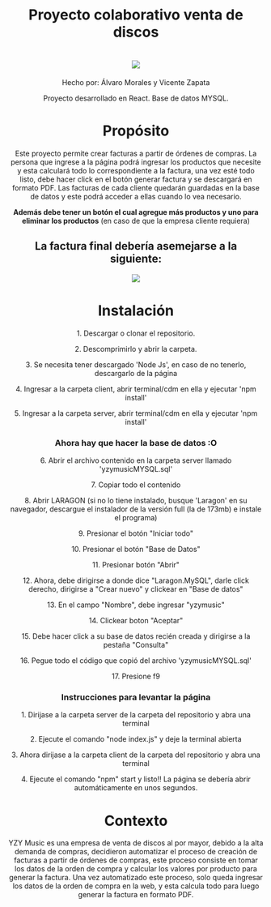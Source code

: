 <h1 align="center">Proyecto colaborativo venta de discos</h1>
<h1 align="center">
    <img src="https://github.com/asapHallvaror/paginaCompraGithub/assets/128053015/ff69859c-7cf7-4c4e-819d-06ff1eca742e"/>
</h1>
<p align="center">Hecho por: Álvaro Morales y Vicente Zapata</p>
<p align="center">Proyecto desarrollado en React. Base de datos MYSQL.</p>
<div align="center">
    
  <h1>Propósito</h1>
  <p>Este proyecto permite crear facturas a partir de órdenes de compras. La persona que ingrese a la página podrá ingresar los productos que necesite y esta calculará todo lo correspondiente a la factura, una vez esté todo listo, debe hacer click en el botón generar factura y se descargará en formato PDF. Las facturas de cada cliente quedarán guardadas en la base de datos y este podrá acceder a ellas cuando lo vea necesario.</p>
  <p><strong>Además debe tener un botón el cual agregue más productos y uno para eliminar los productos</strong> (en caso de que la empresa cliente requiera)</p>
  <h2>La factura final debería asemejarse a la siguiente:</h2>
  <img src="https://github.com/asapHallvaror/paginaCompraGithub/assets/128053015/a53f6baf-9e63-40ad-8295-96946b53fda8" />
  
  <h1>Instalación</h1>
  <p>1. Descargar o clonar el repositorio.</p>
  <p>2. Descomprimirlo y abrir la carpeta.</p>
  <p>3. Se necesita tener descargado 'Node Js', en caso de no tenerlo, descargarlo de la página</p>
  <p>4. Ingresar a la carpeta client, abrir terminal/cdm en ella y ejecutar 'npm install'</p>
  <p>5. Ingresar a la carpeta server, abrir terminal/cdm en ella y ejecutar 'npm install'</p>
  <h3>Ahora hay que hacer la base de datos :O</h3>
  <p>6. Abrir el archivo contenido en la carpeta server llamado 'yzymusicMYSQL.sql'</p>
  <p>7. Copiar todo el contenido</p>
  <p>8. Abrir LARAGON (si no lo tiene instalado, busque 'Laragon' en su navegador, descargue el instalador de la versión full (la de 173mb) e instale el programa)</p>
  <p>9. Presionar el botón "Iniciar todo"</p>
  <p>10. Presionar el botón "Base de Datos"</p>
  <p>11. Presionar botón "Abrir"</p>
  <p>12. Ahora, debe dirigirse a donde dice "Laragon.MySQL", darle click derecho, dirigirse a "Crear nuevo" y clickear en "Base de datos"</p>
  <p>13. En el campo "Nombre", debe ingresar "yzymusic"</p>
  <p>14. Clickear boton "Aceptar"</p>
  <p>15. Debe hacer click a su base de datos recién creada y dirigirse a la pestaña "Consulta"</p>
  <p>16. Pegue todo el código que copió del archivo 'yzymusicMYSQL.sql'</p>
  <p>17. Presione f9</p>
  <h3>Instrucciones para levantar la página</h3>
  <p>1. Dirijase a la carpeta server de la carpeta del repositorio y abra una terminal</p>
  <p>2. Ejecute el comando "node index.js" y deje la terminal abierta</p>
  <p>3. Ahora dirijase a la carpeta client de la carpeta del repositorio y abra una terminal</p>
  <p>4. Ejecute el comando "npm" start y listo!! La página se debería abrir automáticamente en unos segundos.</p>
  
  
  <h1>Contexto</h1>
  <p>YZY Music es una empresa de venta de discos al por mayor, debido a la alta demanda de compras, decidieron automatizar el proceso de creación de facturas a partir de órdenes de compras, este proceso consiste en tomar los datos de la orden de compra y calcular los valores por producto para generar la factura. Una vez automatizado este proceso, solo queda ingresar los datos de la orden de compra en la web, y esta calcula todo para luego generar la factura en formato PDF. </p>
  <p>
  <h1></h1>
</div>
